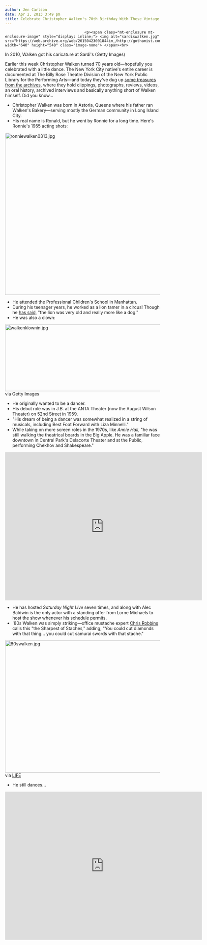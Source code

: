 ```yaml
---
author: Jen Carlson
date: Apr 2, 2013 3:49 pm
title: Celebrate Christopher Walken's 70th Birthday With These Vintage Photos And Fun Facts
---
```


	
										<p><span class="mt-enclosure mt-enclosure-image" style="display: inline;"> <img alt="sardiswalken.jpg" src="https://web.archive.org/web/20150423001844im_/http://gothamist.com/attachments/arts_jen/sardiswalken.jpg" width="640" height="548" class="image-none"> </span><br>
<span class="photo_caption">In 2010, Walken got his caricature at Sardi&apos;s (Getty Images)</span></p>

<p>Earlier this week Christopher Walken turned 70 years old&#x2014;hopefully you celebrated with a little dance. The New York City native&apos;s entire career is documented at The Billy Rose Theatre Division of the New York Public Library for the Performing Arts&#x2014;and today they&apos;ve dug up <a href="https://web.archive.org/web/20150423001844/http://www.nypl.org/blog/2013/04/02/when-they-trod-boards-christopher-walken">some treasures from the archives</a>, where they hold clippings, photographs, reviews, videos, an oral history, archived interviews and basically anything short of Walken himself. Did you know...</p><ul><li>Christopher Walken was born in Astoria, Queens where his father ran Walken&apos;s Bakery&#x2014;serving mostly the German community in Long Island City. <br>
</li><li>His real name is Ronald, but he went by Ronnie for a long time. Here&apos;s Ronnie&apos;s 1955 acting shots:</li></ul><p></p>

<p><span class="mt-enclosure mt-enclosure-image" style="display: inline;"> <img alt="ronniewalken0313.jpg" src="https://web.archive.org/web/20150423001844im_/http://gothamist.com/attachments/arts_jen/ronniewalken0313.jpg" width="640" height="525" class="image-none"> </span></p>

<ul><li>He attended the Professional Children&apos;s School in Manhattan.
</li><li>During his teenager years, he worked as a lion tamer in a circus! Though he <a href="https://web.archive.org/web/20150423001844/http://entertainment.ca.msn.com/movies/galleries/gallery.aspx?cp-documentid=28102822&amp;page=3">has said</a>, &quot;the lion was very old and really more like a dog.&quot;
</li><li>He was also a clown:</li></ul>

<p><span class="mt-enclosure mt-enclosure-image" style="display: inline;"> <img alt="walkenklownin.jpg" src="https://web.archive.org/web/20150423001844im_/http://gothamist.com/attachments/arts_jen/walkenklownin.jpg" width="640" height="216" class="image-none"> </span><br>
<span class="photo_caption">via Getty Images</span></p>

<ul><li>He originally wanted to be a dancer.
</li><li>His debut role was in J.B. at the ANTA Theater (now the August Wilson Theater) on 52nd Street in 1959.
</li><li>&quot;His dream of being a dancer was somewhat realized in a string of musicals, including Best Foot Forward with Liza Minnelli.&quot;
</li><li>While taking on more screen roles in the 1970s, like <em>Annie Hall</em>, &quot;he was still walking the theatrical boards in the Big Apple. He was a familiar face downtown in Central Park&apos;s Delacorte Theater and at the Public, performing Chekhov and Shakespeare.&quot;</li></ul>

<p><iframe width="640" height="480" src="https://web.archive.org/web/20150423001844if_/http://www.youtube-nocookie.com/embed/BGPcSd7DDLk" frameborder="0" allowfullscreen></iframe></p>

<ul><li>He has hosted <em>Saturday Night Live</em> seven times, and along with Alec Baldwin is the only actor with a standing offer from Lorne Michaels to host the show whenever his schedule permits. 
</li><li>&apos;80s Walken was simply striking&#x2014;office mustache expert <a href="https://web.archive.org/web/20150423001844/http://twitter.com/ChristRobbins">Chris Robbins</a> calls this &quot;the Sharpest of Staches,&quot; adding, &quot;You could cut diamonds with that thing... you could cut samurai swords with that stache.&quot;</li></ul>

<p><span class="mt-enclosure mt-enclosure-image" style="display: inline;"> <img alt="80swalken.jpg" src="https://web.archive.org/web/20150423001844im_/http://gothamist.com/attachments/arts_jen/80swalken.jpg" width="640" height="428" class="image-none"> </span><br>
<span class="photo_caption">via <a href="https://web.archive.org/web/20150423001844/http://images.google.com/hosted/life/b98cf40c14f8e67f.html">LIFE</a></span></p>

<ul><li>He still dances...</li></ul>

<p><iframe width="640" height="480" src="https://web.archive.org/web/20150423001844if_/http://www.youtube-nocookie.com/embed/wCDIYvFmgW8" frameborder="0" allowfullscreen></iframe></p>					
										
									
				